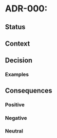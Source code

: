 # ADR-000:

## Status


## Context


## Decision


### Examples


## Consequences

### Positive


### Negative


### Neutral
